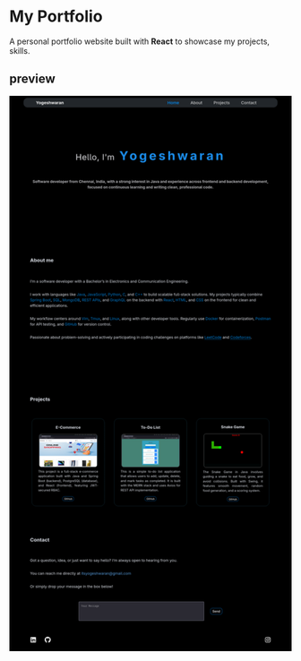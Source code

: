 # My Portfolio

A personal portfolio website built with **React** to showcase my projects, skills.

## preview

![preview](https://raw.githubusercontent.com/yogeshwaran99/portfolio/main/public/preview.png)